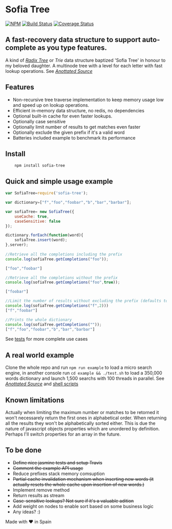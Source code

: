 # Sofia Tree
[![NPM](https://nodei.co/npm/sofia-tree.png?downloads=true)](https://nodei.co/npm/sofia-tree/)
[![Build Status](https://travis-ci.org/jaimeagudo/sofiatree.svg?branch=master)](https://travis-ci.org/jaimeagudo/sofiatree)
[![Coverage Status](https://coveralls.io/repos/jaimeagudo/sofiatree/badge.png)](https://coveralls.io/r/jaimeagudo/sofiatree)

A fast-recovery data structure to support auto-complete as you type features.
-----------------------------------------------------------------------------


A kind of [*Radix Tree*](http://en.wikipedia.org/wiki/Radix_tree) or *Trie* data structure baptized 'Sofia Tree' in honour to my beloved daughter. A multinode tree with a level for each letter with fast lookup operations. See [*Anottated Source*](
http://htmlpreview.github.io/?https://github.com/jaimeagudo/sofiatree/blob/master/docs/sofia-tree.html)

## Features
* Non-recursive tree traverse implementation to keep memory usage low and speed up on lookup operations.
* Efficient in-memory data structure, no redis, no dependencies
* Optional built-in cache for even faster lookups.
* Optionally case sensitive
* Optionally limit number of results to get matches even faster
* Optionally exclude the given prefix if it's a valid word
* Batteries included example to benchmark its performance

## Install

		npm install sofia-tree


## Quick and simple usage example

```javascript
var SofiaTree=require('sofia-tree');

var dictionary=["f","foo","foobar","b","bar","barbar"];

var sofiaTree= new SofiaTree({
	useCache: true,
	caseSensitive: false
});

dictionary.forEach(function(word){
	sofiaTree.insert(word);
},server);
	
//Retrieve all the completions including the prefix
console.log(sofiaTree.getCompletions("foo"));

["foo","foobar"]

//Retrieve all the completions without the prefix
console.log(sofiaTree.getCompletions("foo",true));

["foobar"]

//Limit the number of results without excluding the prefix (defaults to false)
console.log(sofiaTree.getCompletions("f",2)))
["f","foobar"]

//Prints the whole dictionary	
console.log(sofiaTree.getCompletions(""));	
["f","foo","foobar","b","bar","barbar"]
```

See [tests](https://github.com/jaimeagudo/sofiatree/blob/master/test/test.js) for more complete use cases

## A real world example

Clone the whole repo and run `npm run example` to load a micro search engine, in another console run `cd example && ./test.sh` to load a 350,000 words dictionary and launch 1,500 searchs with 100 threads in parallel. See [*Anottated Source*](
http://htmlpreview.github.io/?https://github.com/jaimeagudo/sofiatree/blob/master/docs/server.html) and [shell scripts](https://github.com/jaimeagudo/sofiatree/tree/master/example)

## Known limitations

Actually when limiting the maximum number or matches to be retorned it won't necessarely return the first ones in alphabetical order. When returning all the results they won't be alphabetically sorted either. This is due the nature of javascript objects properties which are unordered by definition. Perhaps I'll switch properties for an array in the future.

## To be done


* ~~Define nice jasmine tests and setup Travis~~
* ~~Comment the example API usage~~
* Reduce prefixes stack memory comsuption 
* ~~Partial cache invalidation mechanism when inserting new words (it actually resets the whole cache upon insertion of new words.)~~
* Implement remove method
* Return results as stream
* ~~Case-sensitive lookups? Not sure if it's a valuable adition~~
* Add weight on nodes to enable sort based on some business logic 
* Any ideas? :)




Made with ❤ in Spain


